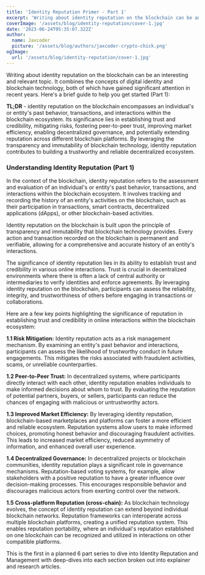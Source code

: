 ```yaml
---
title: 'Identity Reputation Primer - Part 1'
excerpt: 'Writing about identity reputation on the blockchain can be an interesting and relevant topic. It combines the concepts of digital identity and blockchain technology, both of which have gained significant attention in recent years.'
coverImage: '/assets/blog/identity-reputation/cover-1.jpg'
date: '2023-06-24T05:35:07.322Z'
author:
  name: Jaxcoder
  picture: '/assets/blog/authors/jaxcoder-crypto-chick.png'
ogImage:
  url: '/assets/blog/identity-reputation/cover-1.jpg'
---
```


Writing about identity reputation on the blockchain can be an interesting and relevant topic. It combines the concepts of digital identity and blockchain technology, both of which have gained significant attention in recent years. Here's a brief guide to help you get started (Part 1):

**TL;DR** - identity reputation on the blockchain encompasses an individual's or entity's past behavior, transactions, and interactions within the blockchain ecosystem. Its significance lies in establishing trust and credibility, mitigating risks, fostering peer-to-peer trust, improving market efficiency, enabling decentralized governance, and potentially extending reputation across different blockchain platforms. By leveraging the transparency and immutability of blockchain technology, identity reputation contributes to building a trustworthy and reliable decentralized ecosystem.

### Understanding Identity Reputation (Part 1)

In the context of the blockchain, identity reputation refers to the assessment and evaluation of an individual's or entity's past behavior, transactions, and interactions within the blockchain ecosystem. It involves tracking and recording the history of an entity's activities on the blockchain, such as their participation in transactions, smart contracts, decentralized applications (dApps), or other blockchain-based activities.

Identity reputation on the blockchain is built upon the principle of transparency and immutability that blockchain technology provides. Every action and transaction recorded on the blockchain is permanent and verifiable, allowing for a comprehensive and accurate history of an entity's interactions.

The significance of identity reputation lies in its ability to establish trust and credibility in various online interactions. Trust is crucial in decentralized environments where there is often a lack of central authority or intermediaries to verify identities and enforce agreements. By leveraging identity reputation on the blockchain, participants can assess the reliability, integrity, and trustworthiness of others before engaging in transactions or collaborations.

Here are a few key points highlighting the significance of reputation in establishing trust and credibility in online interactions within the blockchain ecosystem:

**1.1 Risk Mitigation:** Identity reputation acts as a risk management mechanism. By examining an entity's past behavior and interactions, participants can assess the likelihood of trustworthy conduct in future engagements. This mitigates the risks associated with fraudulent activities, scams, or unreliable counterparties.

**1.2 Peer-to-Peer Trust:** In decentralized systems, where participants directly interact with each other, identity reputation enables individuals to make informed decisions about whom to trust. By evaluating the reputation of potential partners, buyers, or sellers, participants can reduce the chances of engaging with malicious or untrustworthy actors.

**1.3 Improved Market Efficiency:** By leveraging identity reputation, blockchain-based marketplaces and platforms can foster a more efficient and reliable ecosystem. Reputation systems allow users to make informed choices, promoting honest behavior and discouraging fraudulent activities. This leads to increased market efficiency, reduced asymmetry of information, and enhanced overall user experience.

**1.4 Decentralized Governance:** In decentralized projects or blockchain communities, identity reputation plays a significant role in governance mechanisms. Reputation-based voting systems, for example, allow stakeholders with a positive reputation to have a greater influence over decision-making processes. This encourages responsible behavior and discourages malicious actors from exerting control over the network.

**1.5 Cross-platform Reputation (cross-chain):** As blockchain technology evolves, the concept of identity reputation can extend beyond individual blockchain networks. Reputation frameworks can interoperate across multiple blockchain platforms, creating a unified reputation system. This enables reputation portability, where an individual's reputation established on one blockchain can be recognized and utilized in interactions on other compatible platforms.

This is the first in a planned 6 part series to dive into Identity Reputation and Management with deep-dives into each section broken out into explainer and research articles.
